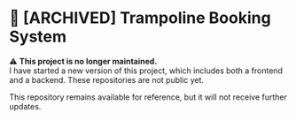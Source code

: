 # 🚨 [ARCHIVED] Trampoline Booking System

⚠️ **This project is no longer maintained.**  
I have started a new version of this project, which includes both a frontend and a backend. These repositories are not public yet. 


This repository remains available for reference, but it will not receive further updates.
